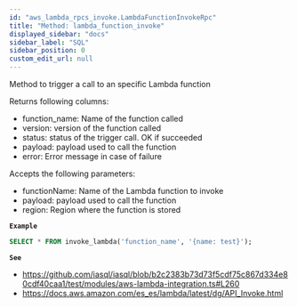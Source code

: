 ```yaml
---
id: "aws_lambda_rpcs_invoke.LambdaFunctionInvokeRpc"
title: "Method: lambda_function_invoke"
displayed_sidebar: "docs"
sidebar_label: "SQL"
sidebar_position: 0
custom_edit_url: null
---
```


Method to trigger a call to an specific Lambda function

Returns following columns:
- function_name: Name of the function called
- version: version of the function called
- status: status of the trigger call. OK if succeeded
- payload: payload used to call the function
- error: Error message in case of failure

Accepts the following parameters:
- functionName: Name of the Lambda function to invoke
- payload: payload used to call the function
- region: Region where the function is stored

**`Example`**

```sql TheButton[Invoke a Lambda Function]="Invoke a Lambda Function"
SELECT * FROM invoke_lambda('function_name', '{name: test}');
```

**`See`**

 - https://github.com/iasql/iasql/blob/b2c2383b73d73f5cdf75c867d334e80cdf40caa1/test/modules/aws-lambda-integration.ts#L260
 - https://docs.aws.amazon.com/es_es/lambda/latest/dg/API_Invoke.html
